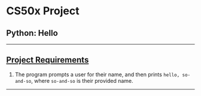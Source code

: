 # CS50x Project
## Python: Hello

---

## [Project Requirements](https://cs50.harvard.edu/x/2020/psets/6/hello/)
1. The program prompts a user for their name, and then prints ```hello, so-and-so```, where ```so-and-so``` is their provided name.

---
